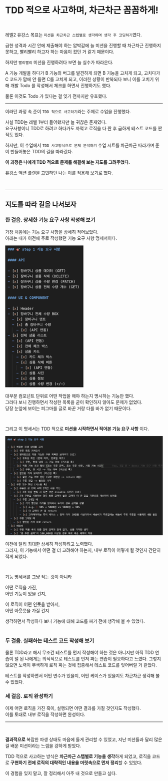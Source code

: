 # TDD 적으로 사고하며, 차근차근 꼼꼼하게!
<br />

레벨2 유강스 목표는 `미션을 차근차근 스텝별로 생각하며 생각 후 코딩하기`였다.

급한 성격과 시간 안에 제출해야 하는 압박감에 늘 미션을 진행할 때 차근차근 진행하지 못하고, 빨리빨리 하고자 하는 마음이 컸던 거 같기 때문이다.

하지만 `빨리빨리` 미션을 진행하려다 보면 늘 실수가 따라온다.

A 기능 개발을 하다가 B 기능의 버그를 발견하게 되면 B 기능을 고치게 되고, 고치다가 C 코드가 맘에 안 들면 C를 고치게 되고, 이러한 상황이 반복되다 보니 이를 고치기 위해 개발 Todo 를 작성해서 체크를 하면서 진행하기도 했다.

물론 이것도 Todo 가 있다는 걸 잊기 전까지만 유효했다.

---


이러던 과정 속 준이 `TDD 적으로 사고하기`라는 주제로 수업을 진행했다.

사실 TDD는 레벨 1부터 들어왔지만 늘 귀찮은 존재였다.  
요구사항이니 TDD로 하려고 하다가도 까먹고 로직을 다 짠 후 급하게 테스트 코드를 짠 적도 있다.

하지만, 이 수업에서 `TDD 사고방식으로 문제 분석하기` 수업 시트를 차근차근 따라가며 준이 만들어놓은 TDD의 길을 따라갔다.

**이 과정은 나에게 TDD 적으로 문제를 해결해 보는 지도를 그려주었다.**

유강스 액션 플랜을 고민하던 나는 이를 적용해 보기로 했다.

<br />

---

## 지도를 따라 길을 나서보자

### 한 걸음. 상세한 기능 요구 사항 작성해 보기

가장 처음에는 기능 요구 사항을 상세히 적어보았다.  
아래는 내가 이전에 주로 작성했던 기능 요구 사항 명세서이다.

<img src="img/step1_요구사항.png" width="250px"/>

대부분 컴포넌트 단위로 어떤 작업을 해야 하는지 명시하는 기능만 했다.  
그러다 보니 진행하면서 작성한 목록을 굳이 확인하지 않아도 문제가 없었다.  
당장 눈앞에 보이는 피그마를 글로 바꾼 거랑 다를 바가 없기 때문이다.

<br />

그리고 이 명세서는 TDD 적으로 **미션을 시작하면서 적어본 기능 요구 사항** 이다.

<img src="img/step2_요구사항.png" width="700px"/>

이전에 달리 최대한 상세히 작성하려고 노력했다.  
그러자, 이 기능에서 어떤 걸 더 고려해야 하는지, 내부 로직이 어떻게 될 것인지 간단히 적게 되었다.

<br />

기능 명세서를 그냥 적는 것이 아니라

어떤 로직을 가진,  
어떤 기능이 있을 건지,

이 로직이 어떤 인풋을 받아서,  
어떤 아웃풋을 가질 건지

생각하면서 작성하다 보니 기능에 대해 코드를 짜기 전에 생각해 볼 수 있었다.  
<br />

### 두 걸음. 실패하는 테스트 코드 작성해 보기

물론 TDD라고 해서 무조건 테스트를 먼저 작성해야 하는 것은 아니지만 아직 TDD 연습이 덜 된 나에게는 의식적으로 테스트를 먼저 짜는 연습이 필요하다고 느꼈다. 그렇지 않으면 노력이 무색하게 로직 짜는 것에 집중해서 테스트 코드를 잊어버릴 거 같았다.

테스트를 작성하면서 어떤 변수가 있을지, 어떤 케이스가 있을지도 차근차근 생각해 볼 수 있었다.

### 세 걸음. 로직 완성하기

이제 어떤 로직을 가진 훅이, 실행되면 어떤 결과를 가질 것인지도 작성했다.  
이를 토대로 내부 로직을 작성하면 완성이다.

---

<br/>

**결과적으로** 복잡한 파생 상태도 마음에 들게 관리할 수 있었고, 지난 미션들과 달리 많은 걸 배운 미션이라는 느낌을 강하게 받았다.  

TDD 적으로 사고하는 방식은 **차근차근 스텝별로 기능을 생각**하게 되었고, 로직을 코드로 **구현하기 전에 로직의 대략적인 내용을 머릿속으로 먼저 정리**할 수 있었다.

이 경험을 잊지 말고, 잘 정리해서 아주 내 것으로 만들고 싶다.
